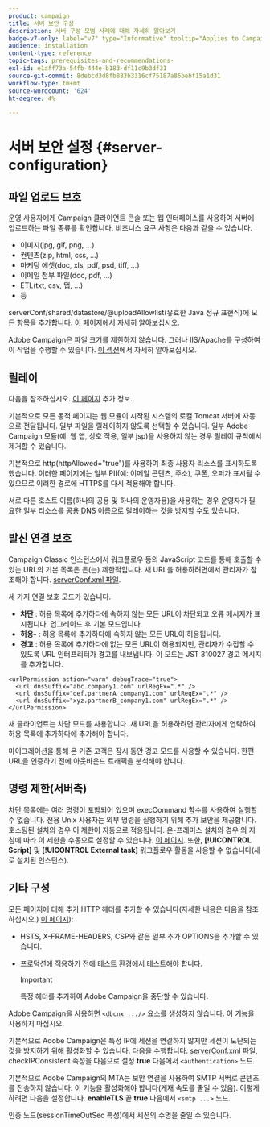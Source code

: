```yaml
---
product: campaign
title: 서버 보안 구성
description: 서버 구성 모범 사례에 대해 자세히 알아보기
badge-v7-only: label="v7" type="Informative" tooltip="Applies to Campaign Classic v7 only"
audience: installation
content-type: reference
topic-tags: prerequisites-and-recommendations-
exl-id: e1aff73a-54fb-444e-b183-df11c9b3df31
source-git-commit: 8debcd3d8fb883b3316cf75187a86bebf15a1d31
workflow-type: tm+mt
source-wordcount: '624'
ht-degree: 4%

---
```


# 서버 보안 설정 {#server-configuration}



## 파일 업로드 보호

운영 사용자에게 Campaign 클라이언트 콘솔 또는 웹 인터페이스를 사용하여 서버에 업로드하는 파일 종류를 확인합니다. 비즈니스 요구 사항은 다음과 같을 수 있습니다.

* 이미지(jpg, gif, png, ...)
* 컨텐츠(zip, html, css, ...)
* 마케팅 에셋(doc, xls, pdf, psd, tiff, ...)
* 이메일 첨부 파일(doc, pdf, ...)
* ETL(txt, csv, 탭, ...)
* 등

serverConf/shared/datastore/@uploadAllowlist(유효한 Java 정규 표현식)에 모든 항목을 추가합니다. [이 페이지](../../installation/using/file-res-management.md)에서 자세히 알아보십시오.

Adobe Campaign은 파일 크기를 제한하지 않습니다. 그러나 IIS/Apache를 구성하여 이 작업을 수행할 수 있습니다. [이 섹션](../../installation/using/web-server-configuration.md)에서 자세히 알아보십시오.

## 릴레이

다음을 참조하십시오. [이 페이지](../../installation/using/configuring-campaign-server.md#dynamic-page-security-and-relays) 추가 정보.

기본적으로 모든 동적 페이지는 웹 모듈이 시작된 시스템의 로컬 Tomcat 서버에 자동으로 전달됩니다. 일부 파일을 릴레이하지 않도록 선택할 수 있습니다. 일부 Adobe Campaign 모듈(예: 웹 앱, 상호 작용, 일부 jsp)을 사용하지 않는 경우 릴레이 규칙에서 제거할 수 있습니다.

기본적으로 http(httpAllowed=&quot;true&quot;)를 사용하여 최종 사용자 리소스를 표시하도록 했습니다. 이러한 페이지에는 일부 PII(예: 이메일 콘텐츠, 주소), 쿠폰, 오퍼가 표시될 수 있으므로 이러한 경로에 HTTPS를 다시 적용해야 합니다.

서로 다른 호스트 이름(하나의 공용 및 하나의 운영자용)을 사용하는 경우 운영자가 필요한 일부 리소스를 공용 DNS 이름으로 릴레이하는 것을 방지할 수도 있습니다.

## 발신 연결 보호

Campaign Classic 인스턴스에서 워크플로우 등의 JavaScript 코드를 통해 호출할 수 있는 URL의 기본 목록은 은(는) 제한적입니다. 새 URL을 허용하려면에서 관리자가 참조해야 합니다. [serverConf.xml 파일](../../installation/using/the-server-configuration-file.md).

세 가지 연결 보호 모드가 있습니다.

* **차단** : 허용 목록에 추가하다에 속하지 않는 모든 URL이 차단되고 오류 메시지가 표시됩니다. 업그레이드 후 기본 모드입니다.
* **허용-** : 허용 목록에 추가하다에 속하지 않는 모든 URL이 허용됩니다.
* **경고** : 허용 목록에 추가하다에 없는 모든 URL이 허용되지만, 관리자가 수집할 수 있도록 URL 인터프리터가 경고를 내보냅니다. 이 모드는 JST 310027 경고 메시지를 추가합니다.

```
<urlPermission action="warn" debugTrace="true">
  <url dnsSuffix="abc.company1.com" urlRegEx=".*" />
  <url dnsSuffix="def.partnerA_company1.com" urlRegEx=".*" />
  <url dnsSuffix="xyz.partnerB_company1.com" urlRegEx=".*" />
</urlPermission>
```

새 클라이언트는 차단 모드를 사용합니다. 새 URL을 허용하려면 관리자에게 연락하여 허용 목록에 추가하다에 추가해야 합니다.

마이그레이션을 통해 온 기존 고객은 잠시 동안 경고 모드를 사용할 수 있습니다. 한편 URL을 인증하기 전에 아웃바운드 트래픽을 분석해야 합니다.

## 명령 제한(서버측)

차단 목록에는 여러 명령이 포함되어 있으며 execCommand 함수를 사용하여 실행할 수 없습니다. 전용 Unix 사용자는 외부 명령을 실행하기 위해 추가 보안을 제공합니다. 호스팅된 설치의 경우 이 제한이 자동으로 적용됩니다. 온-프레미스 설치의 경우 의 지침에 따라 이 제한을 수동으로 설정할 수 있습니다. [이 페이지](../../installation/using/configuring-campaign-server.md#restricting-authorized-external-commands). 또한, **[!UICONTROL Script]** 및 **[!UICONTROL External task]** 워크플로우 활동을 사용할 수 없습니다(새로 설치된 인스턴스).

## 기타 구성

모든 페이지에 대해 추가 HTTP 헤더를 추가할 수 있습니다(자세한 내용은 다음을 참조하십시오.) [이 페이지](../../installation/using/configuring-campaign-server.md#restricting-authorized-external-commands)):

* HSTS, X-FRAME-HEADERS, CSP와 같은 일부 추가 OPTIONS을 추가할 수 있습니다.
* 프로덕션에 적용하기 전에 테스트 환경에서 테스트해야 합니다.

   >[!IMPORTANT]
   >
   >특정 헤더를 추가하여 Adobe Campaign을 중단할 수 있습니다.

Adobe Campaign을 사용하면 `<dbcnx .../>` 요소를 생성하지 않습니다. 이 기능을 사용하지 마십시오.

기본적으로 Adobe Campaign은 특정 IP에 세션을 연결하지 않지만 세션이 도난되는 것을 방지하기 위해 활성화할 수 있습니다. 다음을 수행합니다. [serverConf.xml 파일](../../installation/using/the-server-configuration-file.md), checkIPConsistent 속성을 다음으로 설정 **true** 다음에서 `<authentication>` 노드.

기본적으로 Adobe Campaign의 MTA는 보안 연결을 사용하여 SMTP 서버로 콘텐츠를 전송하지 않습니다. 이 기능을 활성화해야 합니다(게재 속도를 줄일 수 있음). 이렇게 하려면 다음을 설정합니다. **enableTLS** 끝 **true** 다음에서 `<smtp ...>` 노드.

인증 노드(sessionTimeOutSec 특성)에서 세션의 수명을 줄일 수 있습니다.
